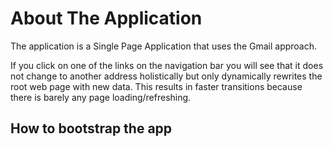 # About The Application

The application is a Single Page Application that uses the Gmail approach. 

If you click on one of the links on the navigation bar you will see that it does not change to another address holistically but only dynamically rewrites the root web page with new data.
This results in faster transitions because there is barely any page loading/refreshing.

## How to bootstrap the app


